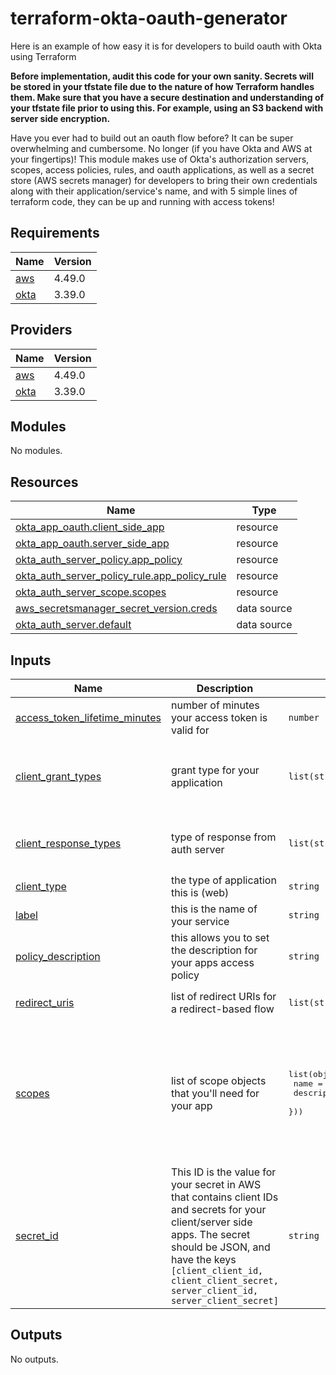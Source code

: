 # terraform-okta-oauth-generator

Here is an example of how easy it is for developers to build oauth with Okta using Terraform

**Before implementation, audit this code for your own sanity.  Secrets will be stored in your tfstate file due to the nature of how Terraform handles them.  Make sure that you have a secure destination and understanding of your tfstate file prior to using this.  For example, using an S3 backend with server side encryption.**

Have you ever had to build out an oauth flow before?  It can be super overwhelming and cumbersome.  No longer (if you have Okta and AWS at your fingertips)!  This module makes use of Okta's authorization servers, scopes, access policies, rules, and oauth applications, as well as a secret store (AWS secrets manager) for developers to bring their own credentials along with their application/service's name, and with 5 simple lines of terraform code, they can be up and running with access tokens!
## Requirements

| Name | Version |
|------|---------|
| <a name="requirement_aws"></a> [aws](#requirement\_aws) | 4.49.0 |
| <a name="requirement_okta"></a> [okta](#requirement\_okta) | 3.39.0 |

## Providers

| Name | Version |
|------|---------|
| <a name="provider_aws"></a> [aws](#provider\_aws) | 4.49.0 |
| <a name="provider_okta"></a> [okta](#provider\_okta) | 3.39.0 |

## Modules

No modules.

## Resources

| Name | Type |
|------|------|
| [okta_app_oauth.client_side_app](https://registry.terraform.io/providers/okta/okta/3.39.0/docs/resources/app_oauth) | resource |
| [okta_app_oauth.server_side_app](https://registry.terraform.io/providers/okta/okta/3.39.0/docs/resources/app_oauth) | resource |
| [okta_auth_server_policy.app_policy](https://registry.terraform.io/providers/okta/okta/3.39.0/docs/resources/auth_server_policy) | resource |
| [okta_auth_server_policy_rule.app_policy_rule](https://registry.terraform.io/providers/okta/okta/3.39.0/docs/resources/auth_server_policy_rule) | resource |
| [okta_auth_server_scope.scopes](https://registry.terraform.io/providers/okta/okta/3.39.0/docs/resources/auth_server_scope) | resource |
| [aws_secretsmanager_secret_version.creds](https://registry.terraform.io/providers/hashicorp/aws/4.49.0/docs/data-sources/secretsmanager_secret_version) | data source |
| [okta_auth_server.default](https://registry.terraform.io/providers/okta/okta/3.39.0/docs/data-sources/auth_server) | data source |

## Inputs

| Name | Description | Type | Default | Required |
|------|-------------|------|---------|:--------:|
| <a name="input_access_token_lifetime_minutes"></a> [access\_token\_lifetime\_minutes](#input\_access\_token\_lifetime\_minutes) | number of minutes your access token is valid for | `number` | `5` | no |
| <a name="input_client_grant_types"></a> [client\_grant\_types](#input\_client\_grant\_types) | grant type for your application | `list(string)` | <pre>[<br>  "client_credentials",<br>  "authorization_code",<br>  "implicit"<br>]</pre> | no |
| <a name="input_client_response_types"></a> [client\_response\_types](#input\_client\_response\_types) | type of response from auth server | `list(string)` | <pre>[<br>  "token",<br>  "code"<br>]</pre> | no |
| <a name="input_client_type"></a> [client\_type](#input\_client\_type) | the type of application this is (web) | `string` | `"web"` | no |
| <a name="input_label"></a> [label](#input\_label) | this is the name of your service | `string` | n/a | yes |
| <a name="input_policy_description"></a> [policy\_description](#input\_policy\_description) | this allows you to set the description for your apps access policy | `string` | `"This policy is made for the application it is constrained to"` | no |
| <a name="input_redirect_uris"></a> [redirect\_uris](#input\_redirect\_uris) | list of redirect URIs for a redirect-based flow | `list(string)` | <pre>[<br>  "https://google.com"<br>]</pre> | no |
| <a name="input_scopes"></a> [scopes](#input\_scopes) | list of scope objects that you'll need for your app | <pre>list(object({<br>    name        = string,<br>    description = string<br>  }))</pre> | <pre>[<br>  {<br>    "description": "admin permission for your services object",<br>    "name": "service.object.admin"<br>  },<br>  {<br>    "description": "read permission for your service's object",<br>    "name": "service.object.read"<br>  }<br>]</pre> | no |
| <a name="input_secret_id"></a> [secret\_id](#input\_secret\_id) | This ID is the value for your secret in AWS that contains client IDs and secrets for your client/server side apps.  The secret should be JSON, and have the keys `[client_client_id, client_client_secret, server_client_id, server_client_secret]` | `string` | n/a | yes |

## Outputs

No outputs.
